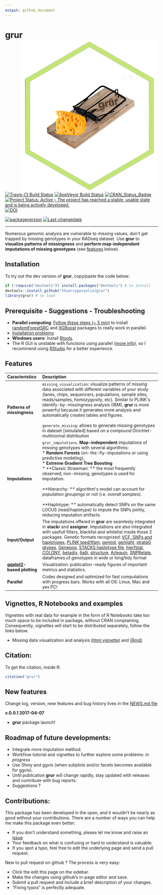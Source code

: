 ```yaml
---
output: github_document
---
```


<!-- README.md is generated from README.Rmd. Please edit that file -->




# grur<img src="README_grur_logo.png" align="right"/>

[![Travis-CI Build Status](https://travis-ci.org/thierrygosselin/grur.svg?branch=master)](https://travis-ci.org/thierrygosselin/grur)
[![AppVeyor Build Status](https://ci.appveyor.com/api/projects/status/github/thierrygosselin/grur?branch=master&svg=true)](https://ci.appveyor.com/project/thierrygosselin/grur)
[![CRAN_Status_Badge](http://www.r-pkg.org/badges/version/grur)](http://cran.r-project.org/package=grur)
[![Project Status: Active – The project has reached a stable, usable state and is being actively developed.](http://www.repostatus.org/badges/latest/active.svg)](http://www.repostatus.org/#active)
[![DOI](https://zenodo.org/badge/87596763.svg)](https://zenodo.org/badge/latestdoi/87596763)



[![packageversion](https://img.shields.io/badge/Package%20version-0.0.1-orange.svg)](commits/master)
[![Last-changedate](https://img.shields.io/badge/last%20change-2017--04--11-brightgreen.svg)](/commits/master)

---




Numerous genomic analysis are vulnerable to missing values,
don't get trapped by missing genotypes in your RADseq dataset.
Use **grur** to **visualize patterns of missingness** and 
**perform map-independent imputations of missing genotypes** 
(see [features](https://github.com/thierrygosselin/grur#features) below).

## Installation
To try out the dev version of **grur**, copy/paste the code below:

```r
if (!require("devtools")) install.packages("devtools") # to install
devtools::install_github("thierrygosselin/grur")
library(grur) # to load
```

## Prerequisite - Suggestions - Troubleshooting
  * **Parallel computing**: [Follow these steps (~ 5 min)](https://github.com/thierrygosselin/grur/blob/master/vignettes/vignette_imputations_parallel.Rmd) to install [randomForestSRC](http://www.ccs.miami.edu/~hishwaran/rfsrc.html) and [XGBoost](https://github.com/dmlc/xgboost) packages to really work in parallel.
  * [Installation problems](https://github.com/thierrygosselin/grur/blob/master/vignettes/vignette_installation_problems.Rmd)
  * **Windows users**: Install [Rtools](https://cran.r-project.org/bin/windows/Rtools/).
  * The R GUI is unstable with functions using parallel ([more info](https://stat.ethz.ch/R-manual/R-devel/library/parallel/html/mclapply.html)), so I recommend using [RStudio](https://www.rstudio.com/products/rstudio/download/) for a better experience.

## Features
| Caracteristics | Description |
|:-------------------|:--------------------------------------------------------|
|**Patterns of missingness**|`missing_visualization`: visualize patterns of missing data associated with different variables of your study (lanes, chips, sequencers, populations, sample sites, reads/samples, homozygosity, etc). Similar to PLINK's identify-by-missingness analysis (IBM), **grur** is more powerful because it generates more analysis and automatically creates tables and figures.<br><br>`generate_missing`: allows to generate missing genotypes in dateset [simulated] based on a compound Dirichlet-multinomial distribution|
|**Imputations**|`grur_imputations`: **Map-independent** imputations of missing genotypes with several algorithms:<br> * **Random Forests** (on-the-fly-imputations or using predictive modeling),<br>* **Extreme Gradient Tree Boosting**<br>* **Classic Strawman: ** the most frequently observed, non-missing, genotypes is used for imputation.<br><br>**Hierarchy: ** algorithm's model can account for *population* groupings or not (i.e. *overall samples*).<br><br>**Haplotype: ** automatically detect SNPs on the same LOCUS (read/haplotype) to impute the SNPs jointly, reducing imputation artifacts.|
| **Input/Output** | The imputations offered in **grur** are seamlesly integrated in **stackr** and **assigner**. Imputations are also integrated with usefull filters, blacklist and whitelist inside those 2 packages. Genetic formats recognized: [VCF, SNPs and haplotypes](https://samtools.github.io/hts-specs/), [PLINK tped/tfam](http://pngu.mgh.harvard.edu/~purcell/plink/data.shtml#tr), [genind](https://github.com/thibautjombart/adegenet), [genlight](https://github.com/thibautjombart/adegenet), [strataG gtypes](https://github.com/EricArcher/strataG), [Genepop](http://genepop.curtin.edu.au), [STACKS haplotype file](http://catchenlab.life.illinois.edu/stacks/), [hierfstat](https://github.com/jgx65/hierfstat), [COLONY](https://www.zsl.org/science/software/colony), [betadiv](http://adn.biol.umontreal.ca/~numericalecology/Rcode/), [δaδi](http://gutengroup.mcb.arizona.edu/software/), [structure](http://pritchardlab.stanford.edu/structure.html), [Arlequin](http://cmpg.unibe.ch/software/arlequin35/), [SNPRelate](https://github.com/zhengxwen/SNPRelate), dataframes of genotypes in wide or long/tidy format|
|**[ggplot2](http://ggplot2.org)-based plotting**|Visualization: publication-ready figures of important metrics and statistics.|
|**Parallel**|Codes designed and optimized for fast computations with progress bars. Works with all OS: Linux, Mac and yes PC!|

## Vignettes, R Notebooks and examples

Vignettes with real data for example in the form of R Notebooks take too much
space to be included in package, without CRAN complaining.
Consequently, vignettes will start to be distributed separately, follow the links below.

* Missing data visualization and analysis [(html vignette)](https://www.dropbox.com/s/4zf032g6yjatj0a/vignette_missing_data_analysis.nb.html?dl=0) and [(Rmd)](https://www.dropbox.com/s/5fxw2h9w1l1j391/vignette_missing_data_analysis.Rmd?dl=0)


## Citation:
To get the citation, inside R:
```r
citation("grur")
```

## New features
Change log, version, new features and bug history lives in the [NEWS.md file](https://github.com/thierrygosselin/grur/blob/master/NEWS.md)

**v.0.0.1 2017-04-07**

* **grur** package launch!


## Roadmap of future developments:

* Integrate more imputation method.
* Workflow tutorial and vignettes to further explore some problems: *in progress*
* Use Shiny and ggvis (when subplots and/or facets becomes available for ggvis).
* Until publication **grur** will change rapidly, stay updated with releases and contribute with bug reports.
* Suggestions ?


## Contributions:

This package has been developed in the open, and it wouldn’t be nearly as good without your contributions. There are a number of ways you can help me make this package even better:

* If you don’t understand something, please let me know and raise an [issue](https://github.com/thierrygosselin/grur/issues)
* Your feedback on what is confusing or hard to understand is valuable. 
* If you spot a typo, feel free to edit the underlying page and send a pull request.

New to pull request on github ? The process is very easy:

* Click the edit this page on the sidebar.
* Make the changes using github’s in-page editor and save.
* Submit a pull request and include a brief description of your changes. 
* “Fixing typos” is perfectly adequate.
